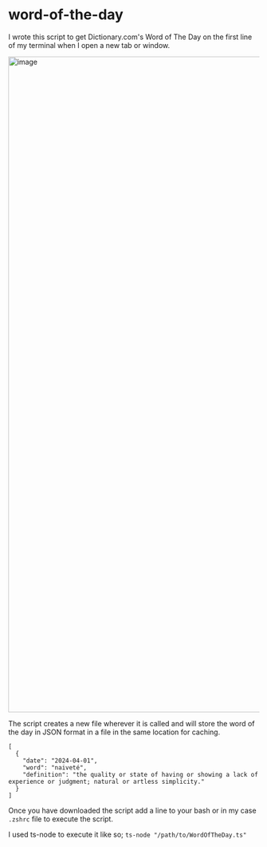 # word-of-the-day 

I wrote this script to get Dictionary.com's Word of The Day on the first line of my terminal when I open a new tab or window.

<img width="1313" alt="image" src="https://github.com/samkeshmiri/word-of-the-day/assets/47006111/a2cede25-16ca-44fa-bf50-bd87d14df286">

The script creates a new file wherever it is called and will store the word of the day in JSON format in a file in the same location for caching.

```
[
  {
    "date": "2024-04-01",
    "word": "naiveté",
    "definition": "the quality or state of having or showing a lack of experience or judgment; natural or artless simplicity."
  }
]
```

Once you have downloaded the script add a line to your bash or in my case `.zshrc` file to execute the script.

I used ts-node to execute it like so;
`ts-node "/path/to/WordOfTheDay.ts"`

